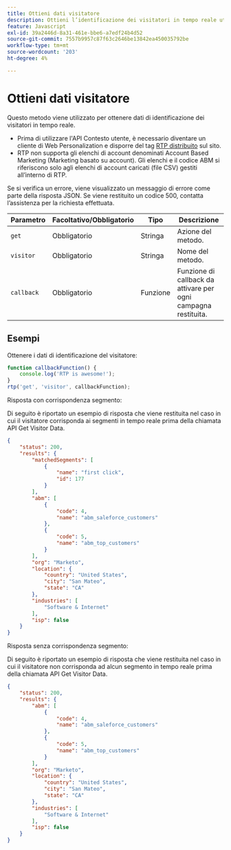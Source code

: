 ```yaml
---
title: Ottieni dati visitatore
description: Ottieni l’identificazione dei visitatori in tempo reale utilizzando l’API Contesto utente RTP con parametri, esempi di callback e risposte di esempio per segmenti, ABM e posizione.
feature: Javascript
exl-id: 39a2446d-8a31-461e-bbe6-a7edf24b4d52
source-git-commit: 7557b9957c87f63c2646be13842ea450035792be
workflow-type: tm+mt
source-wordcount: '203'
ht-degree: 4%

---
```


# Ottieni dati visitatore

Questo metodo viene utilizzato per ottenere dati di identificazione dei visitatori in tempo reale.

- Prima di utilizzare l&#39;API Contesto utente, è necessario diventare un cliente di Web Personalization e disporre del tag [RTP distribuito](https://experienceleague.adobe.com/en/docs/marketo/using/product-docs/web-personalization/rtp-tag-implementation/deploy-the-rtp-javascript) sul sito.
- RTP non supporta gli elenchi di account denominati Account Based Marketing (Marketing basato su account). Gli elenchi e il codice ABM si riferiscono solo agli elenchi di account caricati (file CSV) gestiti all’interno di RTP.

Se si verifica un errore, viene visualizzato un messaggio di errore come parte della risposta JSON. Se viene restituito un codice 500, contatta l’assistenza per la richiesta effettuata.

| Parametro | Facoltativo/Obbligatorio | Tipo | Descrizione |
|---|---|---|---|
| `get` | Obbligatorio | Stringa | Azione del metodo. |
| `visitor` | Obbligatorio | Stringa | Nome del metodo. |
| `callback` | Obbligatorio | Funzione | Funzione di callback da attivare per ogni campagna restituita. |

## Esempi

Ottenere i dati di identificazione del visitatore:

```javascript
function callbackFunction() {
    console.log('RTP is awesome!');
}
rtp('get', 'visitor', callbackFunction);
```

Risposta con corrispondenza segmento:

Di seguito è riportato un esempio di risposta che viene restituita nel caso in cui il visitatore corrisponda ai segmenti in tempo reale prima della chiamata API Get Visitor Data.

```json
{
    "status": 200,
    "results": {
        "matchedSegments": [
            {
                "name": "first click",
                "id": 177
            }
        ],
        "abm": [
            {
                "code": 4,
                "name": "abm_saleforce_customers"
            },
            {
                "code": 5,
                "name": "abm_top_customers"
            }
        ],
        "org": "Marketo",
        "location": {
            "country": "United States",
            "city": "San Mateo",
            "state": "CA"
        },
        "industries": [
            "Software & Internet"
        ],
        "isp": false
    }
}
```

Risposta senza corrispondenza segmento:

Di seguito è riportato un esempio di risposta che viene restituita nel caso in cui il visitatore non corrisponda ad alcun segmento in tempo reale prima della chiamata API Get Visitor Data.

```json
{
    "status": 200,
    "results": {
        "abm": [
            {
                "code": 4,
                "name": "abm_saleforce_customers"
            },
            {
                "code": 5,
                "name": "abm_top_customers"
            }
        ],
        "org": "Marketo",
        "location": {
            "country": "United States",
            "city": "San Mateo",
            "state": "CA"
        },
        "industries": [
            "Software & Internet"
        ],
        "isp": false
    }
}
```
